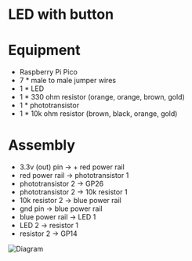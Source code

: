 # LED with button

# Equipment

* Raspberry Pi Pico
* 7 * male to male jumper wires
* 1 * LED
* 1 * 330 ohm resistor (orange, orange, brown, gold)
* 1 * phototransistor
* 1 * 10k ohm resistor (brown, black, orange, gold)

# Assembly

* 3.3v (out) pin -> + red power rail
* red power rail -> phototransistor 1
* phototransistor 2 -> GP26
* phototransistor 2 -> 10k resistor 1
* 10k resistor 2 -> blue power rail
* gnd pin -> blue power rail
* blue power rail -> LED 1
* LED 2 -> resistor 1
* resistor 2 -> GP14

![Diagram](https://github.com/gordcurrie/tinygo_pico/blob/main/3_led_with_button/phototransistor.png)

